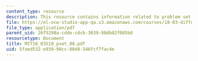 ```yaml
---
content_type: resource
description: This resource contains information related to problem set 8.
file: https://ol-ocw-studio-app-qa.s3.amazonaws.com/courses/18-03-differential-equations-spring-2010/5faed532e93998cc80d4546fcf7fac4e_MIT18_03S10_pset_08.pdf
file_type: application/pdf
parent_uid: 26f5298a-cdde-cdcb-3039-98db02f085b8
resourcetype: Document
title: MIT18_03S10_pset_08.pdf
uid: 5faed532-e939-98cc-80d4-546fcf7fac4e
---
```

